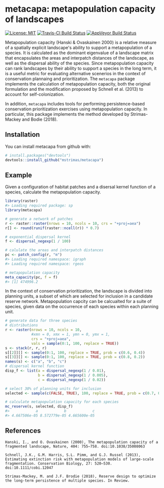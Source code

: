
<!-- README.md is generated from README.Rmd. Please edit that file -->
metacapa: metapopulation capacity of landscapes
===============================================

[![License: MIT](https://img.shields.io/badge/License-MIT-yellow.svg)](https://opensource.org/licenses/MIT) [![Travis-CI Build Status](https://img.shields.io/travis/mstrimas/metacapa/master.svg?label=Mac%20OSX%20%26%20Linux)](https://travis-ci.org/mstrimas/metacapa) [![AppVeyor Build Status](https://img.shields.io/appveyor/ci/mstrimas/metacapa/master.svg?label=Windows)](https://ci.appveyor.com/project/mstrimas/metacapa)

Metapopulation capacity (Hanski & Ovaskainen 2000) is a relative measure of a spatially explicit landscape's ability to support a metapopulation of a species. It is calculated as the dominant eigenvalue of a landscape matrix that encapsulates the areas and interpatch distances of the landscape, as well as the dispersal ability of the species. Since metapopulation capacity can rank landscapes by their ability to support a species in the long term, it is a useful metric for evaluating alternative scenerios in the context of conservation plannaing and prioritization. The `metacapa` package implements the calculation of metapopulation capacity, both the original formulation and the modification proposed by Schnell et al. (2013) to account for self-colonization.

In addition, `metacapa` includes tools for performing persistence-based conservation prioritization exercises using metapopulation capacity. In particular, this package implements the method developed by Strimas-Mackey and Bodie (2018).

Installation
------------

You can install metacapa from github with:

``` r
# install.packages("devtools")
devtools::install_github("mstrimas/metacapa")
```

Example
-------

Given a configuration of habitat patches and a disersal kernel function of a species, calculate the metapopulation capacity.

``` r
library(raster)
#> Loading required package: sp
library(metacapa)

# generate a network of patches
r <- raster::raster(nrows = 10, ncols = 10, crs = "+proj=aea")
r[] <- round(runif(raster::ncell(r)) * 0.7)

# exponential dispersal kernel
f <- dispersal_negexp(1 / 100)

# calulate the areas and interpatch distances
pc <- patch_config(r, "m")
#> Loading required namespace: igraph
#> Loading required namespace: rgeos

# metapopulation capacity
meta_capacity(pc, f = f)
#> [1] 474996.2
```

In the context of conservation prioritization, the landscape is divided into planning units, a subset of which are selected for inclusion in a candidate reserve network. Metapopulation capcity can be calcualted for a suite of species, given data on the occurrence of each species within each planning unit.

``` r
# generate data for three species
# distributions
r <- raster(nrows = 10, ncols = 10, 
            #xmn = 0, xmx = 1, ymn = 0, ymx = 1,
            crs = "+proj=aea",
            vals = sample(0:1, 100, replace = TRUE))
s <- stack(r, r, r)
s[[2]][] <- sample(0:1, 100, replace = TRUE, prob = c(0.6, 0.4))
s[[3]][] <- sample(0:1, 100, replace = TRUE, prob = c(0.8, 0.2))
names(s) <- c("a", "b", "c")
# dispersal kernel function
disp_f <- list(a = dispersal_negexp(1 / 0.01),
               b = dispersal_negexp(1 / 0.005),
               c = dispersal_negexp(1 / 0.02))

# select 30% of planning units for inclusion
selected <- sample(c(FALSE, TRUE), 100, replace = TRUE, prob = c(0.7, 0.3))

# calculate metapopulation capacity for each species
mc_reserve(s, selected, disp_f)
#>            a            b            c 
#> 4.667506e-05 8.572779e-05 4.665600e-05
```

References
----------

    Hanski, I., and O. Ovaskainen (2000), The metapopulation capacity of a fragmented landscape, Nature, 404: 755–758. doi:10.1038/35008063

    Schnell, J.K., G.M. Harris, S.L. Pimm, and G.J. Russel (2013), Estimating extinction risk with metapopulation models of large-scale fragmentation. Conservation Biology, 27: 520–530. doi:10.1111/cobi.12047

    Strimas-Mackey, M. and J.F. Brodie (2018), Reserve design to optimize the long-term persistence of multiple species. In Review.

